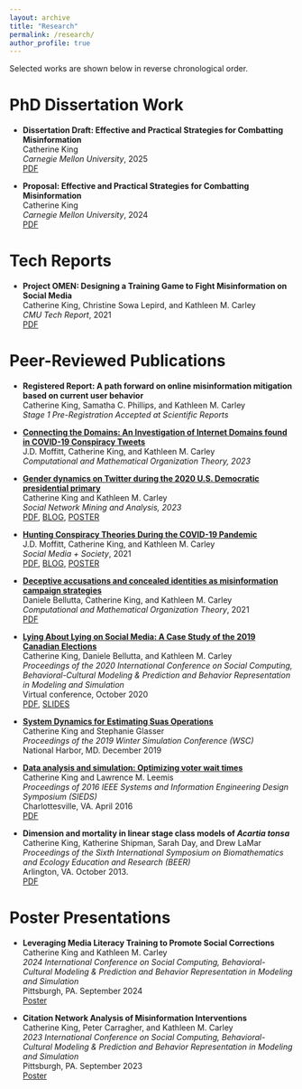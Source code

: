 ```yaml
---
layout: archive
title: "Research"
permalink: /research/
author_profile: true
---
```


<!--{% if author.googlescholar %}
  You can also find my articles on <u><a href="{{author.googlescholar}}">my Google Scholar profile</a>.</u>
{% endif %}
{% include base_path %}
{% for post in site.publications reversed %}
  {% include archive-single.html %}
{% endfor %}-->

Selected works are shown below in reverse chronological order.

PhD Dissertation Work
======
* <b>Dissertation Draft: Effective and Practical Strategies for Combatting Misinformation</b><br>
Catherine King<br>
<i>Carnegie Mellon University</i>, 2025<br>
[PDF](https://kingcatherine.github.io/files/Thesis_Dissertation_March2025.pdf)

* <b>Proposal: Effective and Practical Strategies for Combatting Misinformation</b><br>
Catherine King<br>
<i>Carnegie Mellon University</i>, 2024<br>
[PDF](https://kingcatherine.github.io/files/ThesisProposalFeb20.pdf)

Tech Reports
======
* <b>Project OMEN: Designing a Training Game to Fight Misinformation on Social Media</b><br>
Catherine King, Christine Sowa Lepird, and Kathleen M. Carley <br>
<i>CMU Tech Report</i>, 2021<br>
[PDF](https://kingcatherine.github.io/files/CMU-ISR-21-110.pdf)

Peer-Reviewed Publications
======
* <b>Registered Report: A path forward on online misinformation mitigation based on current user behavior</b><br>
Catherine King, Samatha C. Phillips, and Kathleen M. Carley<br>
<i>Stage 1 Pre-Registration Accepted at Scientific Reports</i>
 
* <b>[Connecting the Domains: An Investigation of Internet Domains found in COVID-19 Conspiracy Tweets](https://link.springer.com/article/10.1007/s10588-023-09379-2)</b><br>
J.D. Moffitt, Catherine King, and Kathleen M. Carley<br>
<i>Computational and Mathematical Organization Theory, 2023</i>

* <b>[Gender dynamics on Twitter during the 2020 U.S. Democratic presidential primary](https://link.springer.com/article/10.1007/s13278-023-01045-4)</b><br>
Catherine King and Kathleen M. Carley <br>
<i> Social Network Mining and Analysis, 2023</i><br>
[PDF](https://kingcatherine.github.io/files/DemPrimary.pdf), [BLOG](https://www.cmu.edu/ideas-social-cybersecurity/news1/blog-posts/blog-king-gender-influence.html),
[POSTER](https://kingcatherine.github.io/files/King_DemPrimaryPoster.pptx)

* <b>[Hunting Conspiracy Theories During the COVID-19 Pandemic](https://journals.sagepub.com/doi/pdf/10.1177/20563051211043212)</b><br>
J.D. Moffitt, Catherine King, and Kathleen M. Carley <br>
<i>Social Media + Society</i>, 2021<br>
[PDF](https://kingcatherine.github.io/files/FINAL_Hunting_Conspiracy_20210810.pdf), [BLOG](https://www.cmu.edu/ideas-social-cybersecurity/news1/blog-posts/blog-king-moffitt-hunting-conspiracy-theories.html), [POSTER](https://kingcatherine.github.io/files/Moffitt_CASOS_SI_2022_Poster.pptx)

* <b>[Deceptive accusations and concealed identities as misinformation campaign strategies](https://link.springer.com/article/10.1007/s10588-021-09328-x)</b><br>
Daniele Bellutta, Catherine King, and Kathleen M. Carley <br>
<i>Computational and Mathematical Organization Theory</i>, 2021 <br>
[PDF](https://kingcatherine.github.io/files/Extended_Canada_Paper2.pdf)

* <b>[Lying About Lying on Social Media: A Case Study of the 2019 Canadian Elections](https://link.springer.com/chapter/10.1007/978-3-030-61255-9_8)</b> <br>
  Catherine King, Daniele Bellutta, and Kathleen M. Carley <br>
  <i>Proceedings of the 2020 International Conference on Social Computing, Behavioral-Cultural Modeling & Prediction and Behavior Representation in Modeling and Simulation</i> <br>
  Virtual conference, October 2020 <br>
[PDF](https://kingcatherine.github.io/files/Canada_Paper_v3.pdf), [SLIDES](https://kingcatherine.github.io/files/CanadianElection_CaseStudy_BRIMS.pptx)   

* <b>[System Dynamics for Estimating Suas Operations](https://ieeexplore.ieee.org/document/9004829)</b> <br>
  Catherine King and Stephanie Glasser <br>
  <i>Proceedings of the 2019 Winter Simulation Conference (WSC)</i> <br>
  National Harbor, MD. December 2019 

* <b>[Data analysis and simulation: Optimizing voter wait times](https://ieeexplore.ieee.org/document/7489298)</b> <br>
  Catherine King and Lawrence M. Leemis <br>
  <i>Proceedings of 2016 IEEE Systems and Information Engineering Design Symposium (SIEDS)</i> <br>
  Charlottesville, VA. April 2016 <br>
  [PDF](https://kingcatherine.github.io/files/optimizing-voter-wait-times.pdf)
  
* <b>Dimension and mortality in linear stage class models of <i>Acartia tonsa</i></b> <br>
  Catherine King, Katherine Shipman, Sarah Day, and Drew LaMar <br>
  <i>Proceedings of the Sixth International Symposium on Biomathematics and Ecology Education and Research (BEER)</i> <br>
  Arlington, VA. October 2013. <br>
  [PDF](https://kingcatherine.github.io/files/ZooplanktonBEER.pdf)
  

Poster Presentations
======
* <b>Leveraging Media Literacy Training to Promote Social Corrections</b> <br>
  Catherine King and Kathleen M. Carley<br>
  <i>2024 International Conference on Social Computing, Behavioral-Cultural Modeling & Prediction and Behavior Representation in Modeling and Simulation</i> <br>
  Pittsburgh, PA. September 2024 <br>
  [Poster](https://kingcatherine.github.io/files/King_OMEN_BRIMS_Poster_2024.pdf)

* <b>Citation Network Analysis of Misinformation Interventions</b> <br>
  Catherine King, Peter Carragher, and Kathleen M. Carley<br>
  <i>2023 International Conference on Social Computing, Behavioral-Cultural Modeling & Prediction and Behavior Representation in Modeling and Simulation</i> <br>
  Pittsburgh, PA. September 2023 <br>
  [Poster](https://kingcatherine.github.io/files/King_CitationNetworkAnalysis_BRIMS_Poster.pdf)
